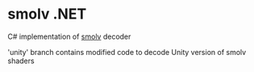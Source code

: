 # smolv .NET
C# implementation of [smolv](https://github.com/aras-p/smol-v) decoder

'unity' branch contains modified code to decode Unity version of smolv shaders